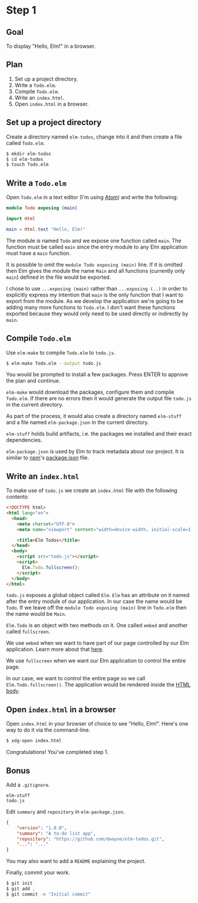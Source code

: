 # Step 1

## Goal

To display "Hello, Elm!" in a browser.

## Plan

1. Set up a project directory.
2. Write a `Todo.elm`.
3. Compile `Todo.elm`.
4. Write an `index.html`.
5. Open `index.html` in a browser.

## Set up a project directory

Create a directory named `elm-todos`, change into it and then create a file called `Todo.elm`.

```sh
$ mkdir elm-todos
$ cd elm-todos
$ touch Todo.elm
```

## Write a `Todo.elm`

Open `Todo.elm` in a text editor (I'm using [Atom](https://atom.io/)) and write the following:

```elm
module Todo exposing (main)

import Html

main = Html.text "Hello, Elm!"
```

The module is named `Todo` and we expose one function called `main`. The function must be called `main` since the entry module to any Elm application must have a `main` function.

It is possible to omit the `module Todo exposing (main)` line. If it is omitted then Elm gives the module the name `Main` and all functions (currently only `main`) defined in the file would be exported.

I chose to use `...exposing (main)` rather than `...exposing (..)` in order to explicitly express my intention that `main` is the only function that I want to export from the module. As we develop the application we're going to be adding many more functions to `Todo.elm`. I don't want these functions exported because they would only need to be used directly or indirectly by `main`.

## Compile `Todo.elm`

Use `elm-make` to compile `Todo.elm` to `todo.js`.

```sh
$ elm-make Todo.elm --output todo.js
```

You would be prompted to install a few packages. Press ENTER to approve the plan and continue.

`elm-make` would download the packages, configure them and compile `Todo.elm`. If there are no errors then it would generate the output file `todo.js` in the current directory.

As part of the process, it would also create a directory named `elm-stuff` and a file named `elm-package.json` in the current directory.

`elm-stuff` holds build artifacts, i.e. the packages we installed and their exact dependencies.

`elm-package.json` is used by Elm to track metadata about our project. It is similar to [npm](https://www.npmjs.com/)'s [package.json](https://docs.npmjs.com/files/package.json) file.

## Write an `index.html`

To make use of `todo.js` we create an `index.html` file with the following contents:

```html
<!DOCTYPE html>
<html lang="en">
  <head>
    <meta charset="UTF-8">
    <meta name="viewport" content="width=device-width, initial-scale=1, shrink-to-fit=no">

    <title>Elm Todos</title>
  </head>
  <body>
    <script src="todo.js"></script>
    <script>
      Elm.Todo.fullscreen();
    </script>
  </body>
</html>
```

`todo.js` exposes a global object called `Elm`. `Elm` has an attribute on it named after the entry module of our application. In our case the name would be `Todo`. If we leave off the `module Todo exposing (main)` line in `Todo.elm` then the name would be `Main`.

`Elm.Todo` is an object with two methods on it. One called `embed` and another called `fullscreen`.

We use `embed` when we want to have part of our page controlled by our Elm application. Learn more about that [here](https://pragmaticstudio.com/courses/integrating-elm).

We use `fullscreen` when we want our Elm application to control the entire page.

In our case, we want to control the entire page so we call `Elm.Todo.fullscreen()`. The application would be rendered inside the [HTML body](https://developer.mozilla.org/en-US/docs/Web/HTML/Element/body).

## Open `index.html` in a browser

Open `index.html` in your browser of choice to see "Hello, Elm!". Here's one way to do it via the command-line.

```sh
$ xdg-open index.html
```

Congratulations! You've completed step 1.

## Bonus

Add a `.gitignore`.

```
elm-stuff
todo.js
```

Edit `summary` and `repository` in `elm-package.json`.

```json
{
    "version": "1.0.0",
    "summary": "A to-do list app",
    "repository": "https://github.com/dwayne/elm-todos.git",
    "...": "..."
}
```

You may also want to add a `README` explaining the project.

Finally, commit your work.

```sh
$ git init
$ git add .
$ git commit -m "Initial commit"
```
